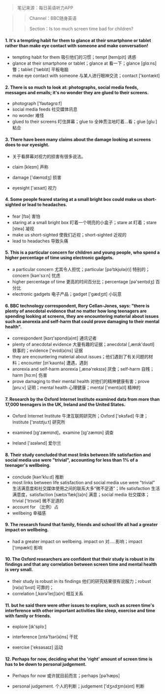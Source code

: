 > 笔记来源：每日英语听力APP

> > Channel：BBC随身英语
>
> > Section：Is too much screen time bad for children?

#### 1. It's a tempting habit for them to glance at their smartphone or tablet rather than make eye contact with someone and make conversation!

- tempting habit for them 吸引他们的习惯；tempt [tem(p)t] 诱惑
- glance at their smartphone or tablet；glance at 看一下；glance [glɑːns] 瞥；tablet ['tæblɪt] 平板电脑
- make eye contact with someone 与某人进行眼神交流；contact ['kɒntækt]

#### 2. There is so much to look at: photographs, social media feeds, messages and emails; it's no wonder they are glued to their screens.

- photograph ['fəʊtəgrɑːf]
- social media feeds 社交媒体讯息
- no wonder 难怪
- glued to their screens 盯住屏幕；glue to 全神贯注地盯着…看；glue [gluː] 粘合

#### 3. There have been many claims about the damage looking at screens does to our eyesight.

- 关于看屏幕对视力的损害有很多说法。

- claim [kleɪm] 声称
- damage ['dæmɪdʒ] 损害
- eyesight ['aɪsaɪt] 视力

#### 4. Some people feared staring at a small bright box could make us short-sighted or lead to headaches.

- fear [fɪə] 害怕
- staring at a small bright box 盯着一个明亮的小盒子；stare at 盯着；stare [steə]  凝视
- make us short-sighted 使我们近视；short-sighted 近视的
- lead to headaches 导致头痛

#### 5. This is a particular concern for children and young people, who spend a higher percentage of time using electronic gadgets.

- a particular concern 尤其令人担忧；particular [pəˈtɪkjʊlə(r)] 特别的；concern [kən'sɜːn] 忧虑
- higher percentage of time 更高的时间百分比；percentage [pə'sentɪdʒ] 百分比
- electronic gadgets 电子产品；gadget ['gædʒɪt] 小玩意

#### 6. BBC technology correspondent, Rory Cellan-Jones, says: "there is plenty of anecdotal evidence that no matter how long teenagers are spending looking at screens, they are encountering material about issues such as anorexia and self-harm that could prove damaging to their mental health".

- correspondent  [kɒrɪ'spɒnd(ə)nt] 通讯记者
- plenty of anecdotal evidence 大量有趣的证据；anecdotal [,ænɪk'dəʊtl] 轶事的；evidence ['evɪd(ə)ns] 证据
-  they are encountering material about issues；他们遇到了有关问题的材料；encounter [ɪn'kaʊntə] 遭遇，遇到
- anorexia and self-harm anorexia [,ænə'reksɪə] 厌食；self-harm 自残；harm [hɑːm] 伤害
- prove damaging to their mental health 对他们的精神健康有害；prove [pruːv] 证明；mental health 心理健康；mental ['ment(ə)l] 精神的

#### 7. Research by the Oxford Internet Institute examined data from more than 17,000 teenagers in the UK, Ireland and the United States.

- Oxford Internet Institute 牛津互联网研究所；Oxford ['ɒksfəd] 牛津；Institute ['ɪnstɪtjuːt]  研究所
- examined [ɪg'zæmɪnd]，examine [ɪg'zæmɪn]  调查

- Ireland ['aɪələnd] 爱尔兰

#### 8. Their study concluded that most links between life satisfaction and social media use were "trivial", accounting for less than 1% of a teenager's wellbeing.

- conclude [kən'kluːd] 推断
- most links between life satisfaction and social media use were "trivial" 生活满意度和社交媒体使用之间的联系大多“微不足道”；life satisfaction 生活满意度，satisfaction [sætɪs'fækʃ(ə)n] 满意；social media 社交媒体；trivial ['trɪvɪəl] 微不足道的
- account for （比例）占
- wellbeing 幸福感

#### 9. The research found that family, friends and school life all had a greater impact on wellbeing.

- had a greater impact on wellbeing. impact on 对…..影响；impact ['ɪmpækt] 影响

#### 10. The Oxford researchers are confident that their study is robust in its findings and that any correlation between screen time and mental health is very small.

- their study is robust in its findings 他们的研究结果很有说服力；robust [rə(ʊ)'bʌst]  可靠的；
- correlation [,kɒrə'leɪʃ(ə)n] 相互关系

#### 11. but he said there were other issues to explore, such as screen time's interference with other important activities like sleep, exercise and time with family or friends.

- explore [ɪk'splɔː]
- interference [ɪntə'fɪər(ə)ns] 干扰

- exercise ['eksəsaɪz] 运动

#### 12. Perhaps for now, deciding what the 'right' amount of screen time is has to be down to personal judgement.

- Perhaps for now 或许就目前而言；perhaps [pəˈhæps] 

- personal judgement. 个人的判断；judgement ['dʒʌdʒm(ə)nt] 判断









